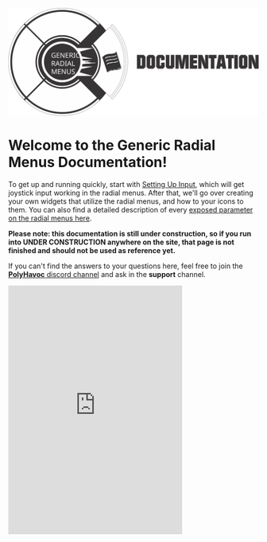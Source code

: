 ![](./img/grm_logo_docs_s.svg)

# Welcome to the Generic Radial Menus Documentation!

To get up and running quickly, start with [Setting Up Input](./GettingStarted/Setting_up_Input.md),
which will get joystick input working in the radial menus. After that, we'll go
over creating your own widgets that utilize the radial menus, and how to your icons
to them. You can also find a detailed description of every [exposed parameter on
the radial menus here](./GettingStarted/RadialMenuSettings.md).

**Please note: this documentation is still under construction, so if you run into
UNDER CONSTRUCTION anywhere on the site, that page is not finished and should not be used
as reference yet.**

If you can't find the answers to your questions here, feel free to join the [**PolyHavoc**
discord channel](https://discord.gg/uqXdbEK) and ask in the **support** channel.


<iframe src="https://discordapp.com/widget?id=537415049929556008&theme=dark" width="350" height="500" allowtransparency="true" frameborder="0"></iframe>
